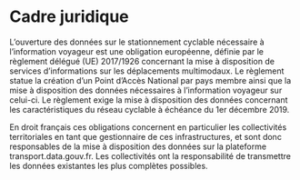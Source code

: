 # Cadre juridique

L’ouverture des données sur le stationnement cyclable nécessaire à l’information voyageur est une obligation européenne, définie par le règlement délégué (UE) 2017/1926 concernant la mise à disposition de services d’informations sur les déplacements multimodaux. Le règlement statue la création d’un Point d’Accès National par pays membre ainsi que la mise à disposition des données nécessaires à l’information voyageur sur celui-ci. Le règlement exige la mise à disposition des données concernant les caractéristiques du réseau cyclable à échéance du 1er décembre 2019.

En droit français ces obligations concernent en particulier les collectivités territoriales en tant que gestionnaire de ces infrastructures, et sont donc responsables de la mise à disposition des données sur la plateforme transport.data.gouv.fr. Les collectivités ont la responsabilité de transmettre les données existantes les plus complètes possibles.
